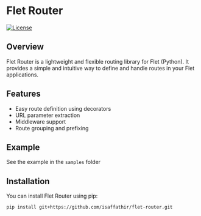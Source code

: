 # Flet Router

[![License](https://img.shields.io/badge/license-MIT-blue.svg)](https://opensource.org/licenses/MIT)

## Overview

Flet Router is a lightweight and flexible routing library for Flet (Python). It provides a simple and intuitive way to define and handle routes in your Flet applications.

## Features

- Easy route definition using decorators
- URL parameter extraction
- Middleware support
- Route grouping and prefixing

## Example

See the example in the ```samples``` folder

## Installation

You can install Flet Router using pip:
```bash
pip install git+https://github.com/isaffathir/flet-router.git
```
